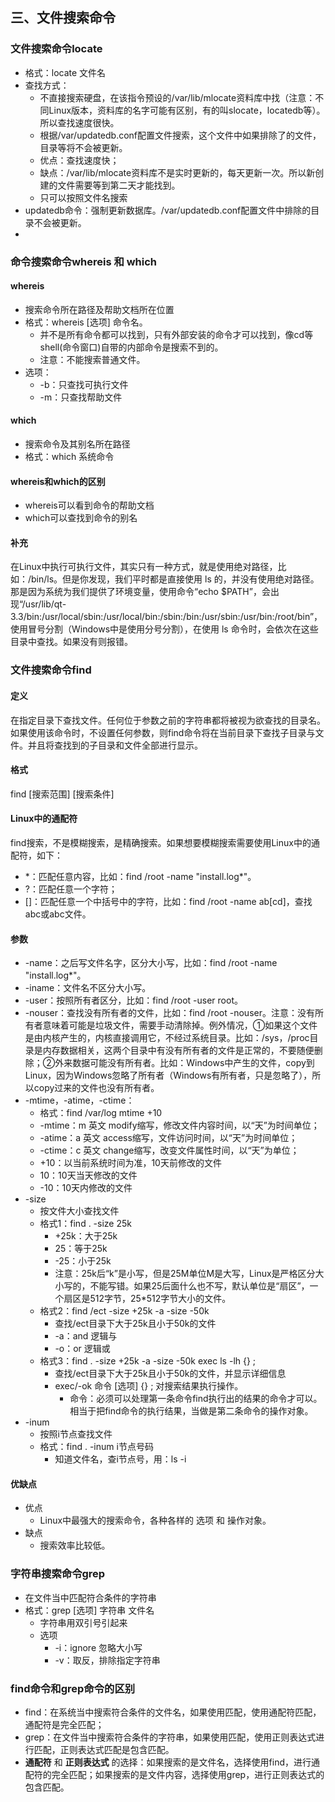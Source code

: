 ## 三、文件搜索命令
### 文件搜索命令locate
- 格式：locate 文件名
- 查找方式：
    - 不直接搜索硬盘，在该指令预设的/var/lib/mlocate资料库中找（注意：不同Linux版本，资料库的名字可能有区别，有的叫slocate，locatedb等）。所以查找速度很快。
    - 根据/var/updatedb.conf配置文件搜索，这个文件中如果排除了的文件，目录等将不会被更新。
  - 优点：查找速度快；
  - 缺点：/var/lib/mlocate资料库不是实时更新的，每天更新一次。所以新创建的文件需要等到第二天才能找到。
  - 只可以按照文件名搜索
- updatedb命令：强制更新数据库。/var/updatedb.conf配置文件中排除的目录不会被更新。
- 

### 命令搜索命令whereis 和 which
#### whereis
- 搜索命令所在路径及帮助文档所在位置
- 格式：whereis [选项] 命令名。
    - 并不是所有命令都可以找到，只有外部安装的命令才可以找到，像cd等shell(命令窗口)自带的内部命令是搜索不到的。
    - 注意：不能搜索普通文件。
- 选项：
    - -b：只查找可执行文件
    - -m：只查找帮助文件

#### which
- 搜索命令及其别名所在路径
- 格式：which 系统命令

#### whereis和which的区别
- whereis可以看到命令的帮助文档
- which可以查找到命令的别名

#### 补充
在Linux中执行可执行文件，其实只有一种方式，就是使用绝对路径，比如：/bin/ls。但是你发现，我们平时都是直接使用 ls 的，并没有使用绝对路径。那是因为系统为我们提供了环境变量，使用命令“echo $PATH”，会出现“/usr/lib/qt-3.3/bin:/usr/local/sbin:/usr/local/bin:/sbin:/bin:/usr/sbin:/usr/bin:/root/bin”，使用冒号分割（Windows中是使用分号分割），在使用 ls 命令时，会依次在这些目录中查找。如果没有则报错。

### 文件搜索命令find
#### 定义
在指定目录下查找文件。任何位于参数之前的字符串都将被视为欲查找的目录名。如果使用该命令时，不设置任何参数，则find命令将在当前目录下查找子目录与文件。并且将查找到的子目录和文件全部进行显示。
#### 格式
find [搜索范围] [搜索条件]
#### Linux中的通配符
find搜索，不是模糊搜索，是精确搜索。如果想要模糊搜索需要使用Linux中的通配符，如下：
- \*：匹配任意内容，比如：find /root -name "install.log*"。
- ?：匹配任意一个字符；
- []：匹配任意一个中括号中的字符，比如：find /root -name ab[cd]，查找abc或abc文件。
#### 参数
- -name：之后写文件名字，区分大小写，比如：find /root -name "install.log*"。
- -iname：文件名不区分大小写。
- -user：按照所有者区分，比如：find /root -user root。
- -nouser：查找没有所有者的文件，比如：find /root -nouser。注意：没有所有者意味着可能是垃圾文件，需要手动清除掉。例外情况，①如果这个文件是由内核产生的，内核直接调用它，不经过系统目录。比如：/sys，/proc目录是内存数据相关，这两个目录中有没有所有者的文件是正常的，不要随便删除；②外来数据可能没有所有者。比如：Windows中产生的文件，copy到Linux，因为Windows忽略了所有者（Windows有所有者，只是忽略了），所以copy过来的文件也没有所有者。
- -mtime，-atime，-ctime：
  - 格式：find /var/log mtime +10 
  - -mtime：m 英文 modify缩写，修改文件内容时间，以“天”为时间单位；
  - -atime：a 英文 access缩写，文件访问时间，以“天”为时间单位；
  - -ctime：c 英文 change缩写，改变文件属性时间，以“天”为单位；
  - +10：以当前系统时间为准，10天前修改的文件
  - 10：10天当天修改的文件
  - -10：10天内修改的文件
- -size
  - 按文件大小查找文件 
  - 格式1：find . -size 25k
    - +25k：大于25k
    - 25：等于25k
    - -25：小于25k
    - 注意：25k后“k”是小写，但是25M单位M是大写，Linux是严格区分大小写的，不能写错。如果25后面什么也不写，默认单位是“扇区”，一个扇区是512字节，25*512字节大小的文件。
  - 格式2：find /ect -size +25k -a -size -50k
    - 查找/ect目录下大于25k且小于50k的文件
    - -a：and 逻辑与
    - -o：or 逻辑或 
  - 格式3：find . -size +25k -a -size -50k exec ls -lh {} \;
    - 查找/ect目录下大于25k且小于50k的文件，并显示详细信息
    - exec/-ok 命令 [选项] {} \;  对搜索结果执行操作。
      - 命令：必须可以处理第一条命令find执行出的结果的命令才可以。相当于把find命令的执行结果，当做是第二条命令的操作对象。
- -inum
    - 按照i节点查找文件
    - 格式：find . -inum i节点号码
      - 知道文件名，查i节点号，用：ls -i  
#### 优缺点
- 优点
    - Linux中最强大的搜索命令，各种各样的 选项 和 操作对象。
- 缺点
    - 搜索效率比较低。

### 字符串搜索命令grep

- 在文件当中匹配符合条件的字符串
- 格式：grep [选项] 字符串 文件名
  - 字符串用双引号引起来
  - 选项
    - -i：ignore 忽略大小写
    - -v：取反，排除指定字符串  

### find命令和grep命令的区别
- find：在系统当中搜索符合条件的文件名，如果使用匹配，使用通配符匹配，通配符是完全匹配；
- grep：在文件当中搜索符合条件的字符串，如果使用匹配，使用正则表达式进行匹配，正则表达式匹配是包含匹配。
- **通配符** 和 **正则表达式** 的选择：如果搜索的是文件名，选择使用find，进行通配符的完全匹配；如果搜索的是文件内容，选择使用grep，进行正则表达式的包含匹配。

